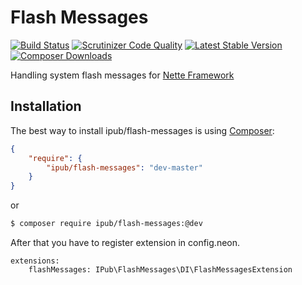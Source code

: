 # Flash Messages

[![Build Status](https://img.shields.io/travis/iPublikuj/flash-messages.svg?style=flat-square)](https://travis-ci.org/iPublikuj/flash-messages)
[![Scrutinizer Code Quality](https://img.shields.io/scrutinizer/g/iPublikuj/flash-messages.svg?style=flat-square)](https://scrutinizer-ci.com/g/iPublikuj/flash-messages/?branch=master)
[![Latest Stable Version](https://img.shields.io/packagist/v/ipub/flash-messages.svg?style=flat-square)](https://packagist.org/packages/ipub/flash-messages)
[![Composer Downloads](https://img.shields.io/packagist/dt/ipub/flash-messages.svg?style=flat-square)](https://packagist.org/packages/ipub/flash-messages)

Handling system flash messages for [Nette Framework](http://nette.org/)

## Installation

The best way to install ipub/flash-messages is using  [Composer](http://getcomposer.org/):

```json
{
	"require": {
		"ipub/flash-messages": "dev-master"
	}
}
```

or

```sh
$ composer require ipub/flash-messages:@dev
```

After that you have to register extension in config.neon.

```neon
extensions:
	flashMessages: IPub\FlashMessages\DI\FlashMessagesExtension
```
